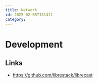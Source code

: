 ```yaml
---
title: Network
id: 2025-02-08T131411
category: 
---
```


# Development
## Links
- https://github.com/librestack/librecast
